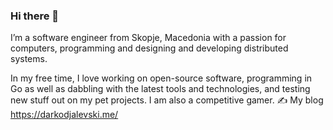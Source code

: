 ### Hi there 👋

 I’m a software engineer from Skopje, Macedonia with a passion for computers, programming and designing and developing distributed systems.
 
 In my free time, I love working on open-source software, programming in Go as well as dabbling with the latest tools and technologies, and testing new stuff out on my pet projects. I am also a competitive gamer. 
✍️ My blog https://darkodjalevski.me/ 
<!--https://darkodjalevski.me/
**Dzalevski/Dzalevski** is a ✨ _special_ ✨ repository because its `README.md` (this file) appears on your GitHub profile.

Here are some ideas to get you started:

- 🔭 I’m currently working on ...
- 🌱 I’m currently learning ...
- 👯 I’m looking to collaborate on ...
- 🤔 I’m looking for help with ...
- 💬 Ask me about ...
- 📫 How to reach me: ...
- 😄 Pronouns: ...
- ⚡ Fun fact: ...
-->
